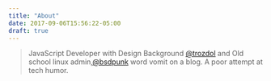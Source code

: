 ```yaml
---
title: "About"
date: 2017-09-06T15:56:22-05:00
draft: true
---
```

> JavaScript Developer with Design Background [@trozdol](https://twitter.com/trozdol) and Old school linux admin,[@bsdpunk](https://twitter.com/bsdpunk) word vomit on a blog. A poor attempt at tech humor.
